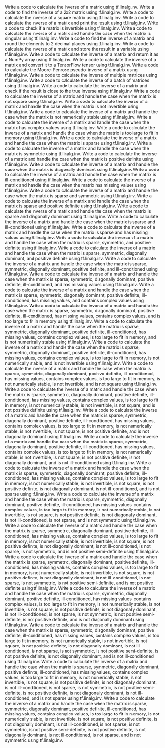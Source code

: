 Write a code to calculate the inverse of a matrix using tf.linalg.inv.
Write a code to find the inverse of a 2x2 matrix using tf.linalg.inv.
Write a code to calculate the inverse of a square matrix using tf.linalg.inv.
Write a code to calculate the inverse of a matrix and print the result using tf.linalg.inv.
Write a code to check if a matrix is invertible using tf.linalg.inv.
Write a code to calculate the inverse of a matrix and handle the case when the matrix is singular using tf.linalg.inv.
Write a code to find the inverse of a matrix and round the elements to 2 decimal places using tf.linalg.inv.
Write a code to calculate the inverse of a matrix and store the result in a variable using tf.linalg.inv.
Write a code to calculate the inverse of a matrix and return it as a NumPy array using tf.linalg.inv.
Write a code to calculate the inverse of a matrix and convert it to a TensorFlow tensor using tf.linalg.inv.
Write a code to calculate the Moore-Penrose pseudo-inverse of a matrix using tf.linalg.inv.
Write a code to calculate the inverse of multiple matrices using tf.linalg.inv.
Write a code to calculate the inverse of a batch of matrices using tf.linalg.inv.
Write a code to calculate the inverse of a matrix and check if the result is close to the true inverse using tf.linalg.inv.
Write a code to calculate the inverse of a matrix and handle the case when the matrix is not square using tf.linalg.inv.
Write a code to calculate the inverse of a matrix and handle the case when the matrix is not invertible using tf.linalg.inv.
Write a code to calculate the inverse of a matrix and handle the case when the matrix is not numerically stable using tf.linalg.inv.
Write a code to calculate the inverse of a matrix and handle the case when the matrix has complex values using tf.linalg.inv.
Write a code to calculate the inverse of a matrix and handle the case when the matrix is too large to fit in memory using tf.linalg.inv.
Write a code to calculate the inverse of a matrix and handle the case when the matrix is sparse using tf.linalg.inv.
Write a code to calculate the inverse of a matrix and handle the case when the matrix is symmetric using tf.linalg.inv.
Write a code to calculate the inverse of a matrix and handle the case when the matrix is positive definite using tf.linalg.inv.
Write a code to calculate the inverse of a matrix and handle the case when the matrix is diagonally dominant using tf.linalg.inv.
Write a code to calculate the inverse of a matrix and handle the case when the matrix is ill-conditioned using tf.linalg.inv.
Write a code to calculate the inverse of a matrix and handle the case when the matrix has missing values using tf.linalg.inv.
Write a code to calculate the inverse of a matrix and handle the case when the matrix is sparse and symmetric using tf.linalg.inv.
Write a code to calculate the inverse of a matrix and handle the case when the matrix is sparse and positive definite using tf.linalg.inv.
Write a code to calculate the inverse of a matrix and handle the case when the matrix is sparse and diagonally dominant using tf.linalg.inv.
Write a code to calculate the inverse of a matrix and handle the case when the matrix is sparse and ill-conditioned using tf.linalg.inv.
Write a code to calculate the inverse of a matrix and handle the case when the matrix is sparse and has missing values using tf.linalg.inv.
Write a code to calculate the inverse of a matrix and handle the case when the matrix is sparse, symmetric, and positive definite using tf.linalg.inv.
Write a code to calculate the inverse of a matrix and handle the case when the matrix is sparse, symmetric, diagonally dominant, and positive definite using tf.linalg.inv.
Write a code to calculate the inverse of a matrix and handle the case when the matrix is sparse, symmetric, diagonally dominant, positive definite, and ill-conditioned using tf.linalg.inv.
Write a code to calculate the inverse of a matrix and handle the case when the matrix is sparse, symmetric, diagonally dominant, positive definite, ill-conditioned, and has missing values using tf.linalg.inv.
Write a code to calculate the inverse of a matrix and handle the case when the matrix is sparse, symmetric, diagonally dominant, positive definite, ill-conditioned, has missing values, and contains complex values using tf.linalg.inv.
Write a code to calculate the inverse of a matrix and handle the case when the matrix is sparse, symmetric, diagonally dominant, positive definite, ill-conditioned, has missing values, contains complex values, and is too large to fit in memory using tf.linalg.inv.
Write a code to calculate the inverse of a matrix and handle the case when the matrix is sparse, symmetric, diagonally dominant, positive definite, ill-conditioned, has missing values, contains complex values, is too large to fit in memory, and is not numerically stable using tf.linalg.inv.
Write a code to calculate the inverse of a matrix and handle the case when the matrix is sparse, symmetric, diagonally dominant, positive definite, ill-conditioned, has missing values, contains complex values, is too large to fit in memory, is not numerically stable, and is not invertible using tf.linalg.inv.
Write a code to calculate the inverse of a matrix and handle the case when the matrix is sparse, symmetric, diagonally dominant, positive definite, ill-conditioned, has missing values, contains complex values, is too large to fit in memory, is not numerically stable, is not invertible, and is not square using tf.linalg.inv.
Write a code to calculate the inverse of a matrix and handle the case when the matrix is sparse, symmetric, diagonally dominant, positive definite, ill-conditioned, has missing values, contains complex values, is too large to fit in memory, is not numerically stable, is not invertible, is not square, and is not positive definite using tf.linalg.inv.
Write a code to calculate the inverse of a matrix and handle the case when the matrix is sparse, symmetric, diagonally dominant, positive definite, ill-conditioned, has missing values, contains complex values, is too large to fit in memory, is not numerically stable, is not invertible, is not square, is not positive definite, and is not diagonally dominant using tf.linalg.inv.
Write a code to calculate the inverse of a matrix and handle the case when the matrix is sparse, symmetric, diagonally dominant, positive definite, ill-conditioned, has missing values, contains complex values, is too large to fit in memory, is not numerically stable, is not invertible, is not square, is not positive definite, is not diagonally dominant, and is not ill-conditioned using tf.linalg.inv.
Write a code to calculate the inverse of a matrix and handle the case when the matrix is sparse, symmetric, diagonally dominant, positive definite, ill-conditioned, has missing values, contains complex values, is too large to fit in memory, is not numerically stable, is not invertible, is not square, is not positive definite, is not diagonally dominant, is not ill-conditioned, and is not sparse using tf.linalg.inv.
Write a code to calculate the inverse of a matrix and handle the case when the matrix is sparse, symmetric, diagonally dominant, positive definite, ill-conditioned, has missing values, contains complex values, is too large to fit in memory, is not numerically stable, is not invertible, is not square, is not positive definite, is not diagonally dominant, is not ill-conditioned, is not sparse, and is not symmetric using tf.linalg.inv.
Write a code to calculate the inverse of a matrix and handle the case when the matrix is sparse, symmetric, diagonally dominant, positive definite, ill-conditioned, has missing values, contains complex values, is too large to fit in memory, is not numerically stable, is not invertible, is not square, is not positive definite, is not diagonally dominant, is not ill-conditioned, is not sparse, is not symmetric, and is not positive semi-definite using tf.linalg.inv.
Write a code to calculate the inverse of a matrix and handle the case when the matrix is sparse, symmetric, diagonally dominant, positive definite, ill-conditioned, has missing values, contains complex values, is too large to fit in memory, is not numerically stable, is not invertible, is not square, is not positive definite, is not diagonally dominant, is not ill-conditioned, is not sparse, is not symmetric, is not positive semi-definite, and is not positive definite using tf.linalg.inv.
Write a code to calculate the inverse of a matrix and handle the case when the matrix is sparse, symmetric, diagonally dominant, positive definite, ill-conditioned, has missing values, contains complex values, is too large to fit in memory, is not numerically stable, is not invertible, is not square, is not positive definite, is not diagonally dominant, is not ill-conditioned, is not sparse, is not symmetric, is not positive semi-definite, is not positive definite, and is not diagonally dominant using tf.linalg.inv.
Write a code to calculate the inverse of a matrix and handle the case when the matrix is sparse, symmetric, diagonally dominant, positive definite, ill-conditioned, has missing values, contains complex values, is too large to fit in memory, is not numerically stable, is not invertible, is not square, is not positive definite, is not diagonally dominant, is not ill-conditioned, is not sparse, is not symmetric, is not positive semi-definite, is not positive definite, is not diagonally dominant, and is not ill-conditioned using tf.linalg.inv.
Write a code to calculate the inverse of a matrix and handle the case when the matrix is sparse, symmetric, diagonally dominant, positive definite, ill-conditioned, has missing values, contains complex values, is too large to fit in memory, is not numerically stable, is not invertible, is not square, is not positive definite, is not diagonally dominant, is not ill-conditioned, is not sparse, is not symmetric, is not positive semi-definite, is not positive definite, is not diagonally dominant, is not ill-conditioned, and is not sparse using tf.linalg.inv.
Write a code to calculate the inverse of a matrix and handle the case when the matrix is sparse, symmetric, diagonally dominant, positive definite, ill-conditioned, has missing values, contains complex values, is too large to fit in memory, is not numerically stable, is not invertible, is not square, is not positive definite, is not diagonally dominant, is not ill-conditioned, is not sparse, is not symmetric, is not positive semi-definite, is not positive definite, is not diagonally dominant, is not ill-conditioned, is not sparse, and is not symmetric using tf.linalg.inv.